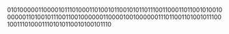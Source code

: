 010100000110000101110100011010010110010101101110011000110110010100100000011010010111001100100000011000010010000001110110011010010111001001110100011101010110010100101110
